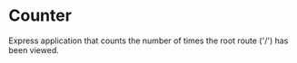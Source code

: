 # Counter
Express application that counts the number of times the root route ('/') has been viewed. 
